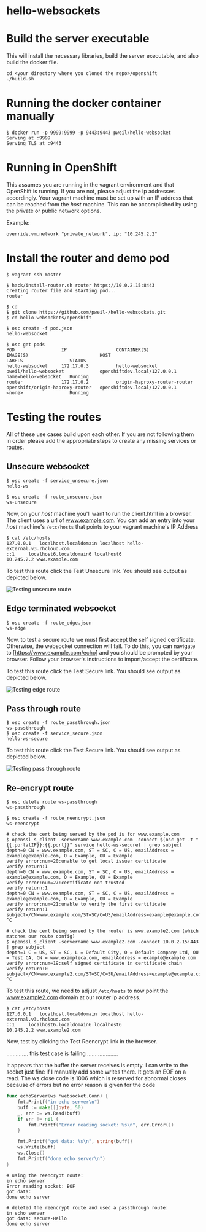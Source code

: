 # hello-websockets

# Build the server executable
This will install the necessary libraries, build the server executable, and also
build the docker file.

```
cd <your directory where you cloned the repo>/openshift
./build.sh
```

# Running the docker container manually
```
$ docker run -p 9999:9999 -p 9443:9443 pweil/hello-websocket
Serving at :9999
Serving TLS at :9443
```

# Running in OpenShift

This assumes you are running in the vagrant environment and that OpenShift is running.  If you are not, please adjust
the ip addresses accordingly.  Your vagrant machine must be set up with an IP address that can be reached from the 
*host* machine.  This can be accomplished by using the private or public network options.

Example:

`override.vm.network "private_network", ip: "10.245.2.2"`

# Install the router and demo pod
```
$ vagrant ssh master

$ hack/install-router.sh router https://10.0.2.15:8443
Creating router file and starting pod...
router

$ cd
$ git clone https://github.com/pweil-/hello-websockets.git
$ cd hello-websockets/openshift

$ osc create -f pod.json
hello-websocket

$ osc get pods
POD                 IP                  CONTAINER(S)                   IMAGE(S)                          HOST                           LABELS                 STATUS
hello-websocket     172.17.0.3          hello-websocket                pweil/hello-websocket             openshiftdev.local/127.0.0.1   name=hello-websocket   Running
router              172.17.0.2          origin-haproxy-router-router   openshift/origin-haproxy-router   openshiftdev.local/127.0.0.1   <none>                 Running
```

# Testing the routes

All of these use cases build upon each other.  If you are not following them in order please add the appropriate steps
to create any missing services or routes.


##  Unsecure websocket

```
$ osc create -f service_unsecure.json 
hello-ws

$ osc create -f route_unsecure.json 
ws-unsecure

```

Now, on your *host* machine you'll want to run the client.html in a browser.  The client uses a url of www.example.com.
You can add an entry into your *host* machine's `/etc/hosts` that points to your vagrant machine's IP Address

```
$ cat /etc/hosts
127.0.0.1	localhost.localdomain localhost hello-external.v3.rhcloud.com 
::1		localhost6.localdomain6 localhost6
10.245.2.2 www.example.com
```

To test this route click the Test Unsecure link.  You should see output as depicted below.

![Testing unsecure route](https://github.com/pweil-/hello-websockets/blob/master/openshift/test_images/unsecure_route.png)

##  Edge terminated websocket

```
$ osc create -f route_edge.json 
ws-edge
```

Now, to test a secure route we must first accept the self signed certificate.  Otherwise, the websocket connection will
fail.  To do this, you can navigate to [https://www.example.com/echo] and you should be prompted by your browser.  Follow
your browser's instructions to import/accept the certificate.

To test this route click the Test Secure link. You should see output as depicted below.

![Testing edge route](https://github.com/pweil-/hello-websockets/blob/master/openshift/test_images/edge_route.png)

##  Pass through route

```
$ osc create -f route_passthrough.json 
ws-passthrough
$ osc create -f service_secure.json 
hello-ws-secure
```

To test this route click the Test Secure link. You should see output as depicted below.

![Testing pass through route](https://github.com/pweil-/hello-websockets/blob/master/openshift/test_images/route_passthrough.png)

##  Re-encrypt route

```
$ osc delete route ws-passthrough
ws-passthrough

$ osc create -f route_reencrypt.json 
ws-reencrypt

# check the cert being served by the pod is for www.example.com
$ openssl s_client -servername www.example.com -connect $(osc get -t "{{.portalIP}}:{{.port}}" service hello-ws-secure) | grep subject
depth=0 CN = www.example.com, ST = SC, C = US, emailAddress = example@example.com, O = Example, OU = Example
verify error:num=20:unable to get local issuer certificate
verify return:1
depth=0 CN = www.example.com, ST = SC, C = US, emailAddress = example@example.com, O = Example, OU = Example
verify error:num=27:certificate not trusted
verify return:1
depth=0 CN = www.example.com, ST = SC, C = US, emailAddress = example@example.com, O = Example, OU = Example
verify error:num=21:unable to verify the first certificate
verify return:1
subject=/CN=www.example.com/ST=SC/C=US/emailAddress=example@example.com/O=Example/OU=Example
^C

# check the cert being served by the router is www.example2.com (which matches our route config)
$ openssl s_client -servername www.example2.com -connect 10.0.2.15:443 | grep subject
depth=1 C = US, ST = SC, L = Default City, O = Default Company Ltd, OU = Test CA, CN = www.exampleca.com, emailAddress = example@example.com
verify error:num=19:self signed certificate in certificate chain
verify return:0
subject=/CN=www.example2.com/ST=SC/C=SU/emailAddress=example@example.com/O=Example2/OU=Example2
^C
```

To test this route, we need to adjust `/etc/hosts` to now point the www.example2.com domain at our router ip address.

```
$ cat /etc/hosts
127.0.0.1	localhost.localdomain localhost hello-external.v3.rhcloud.com 
::1		localhost6.localdomain6 localhost6
10.245.2.2 www.example2.com
```

Now, test by clicking the Test Reencrypt link in the browser. 


.............. this test case is failing ....................

It appears that the buffer the server receives is empty.  I can write to the socket just fine if I manually
add some writes there.  It gets an EOF on a read.  The ws close code is 1006 which is reserved for abnormal closes
because of errors but no error reason is given for the code

```go
func echoServer(ws *websocket.Conn) {
	fmt.Printf("in echo server\n")
	buff := make([]byte, 50)
	_, err := ws.Read(buff)
	if err != nil {
		fmt.Printf("Error reading socket: %s\n", err.Error())
	}

	fmt.Printf("got data: %s\n", string(buff))
	ws.Write(buff)
	ws.Close()
	fmt.Printf("done echo server\n")
}
```


```
# using the reencrypt route:
in echo server
Error reading socket: EOF
got data: 
done echo server

# deleted the reencrypt route and used a passthrough route:
in echo server
got data: secure-Hello
done echo server
```

